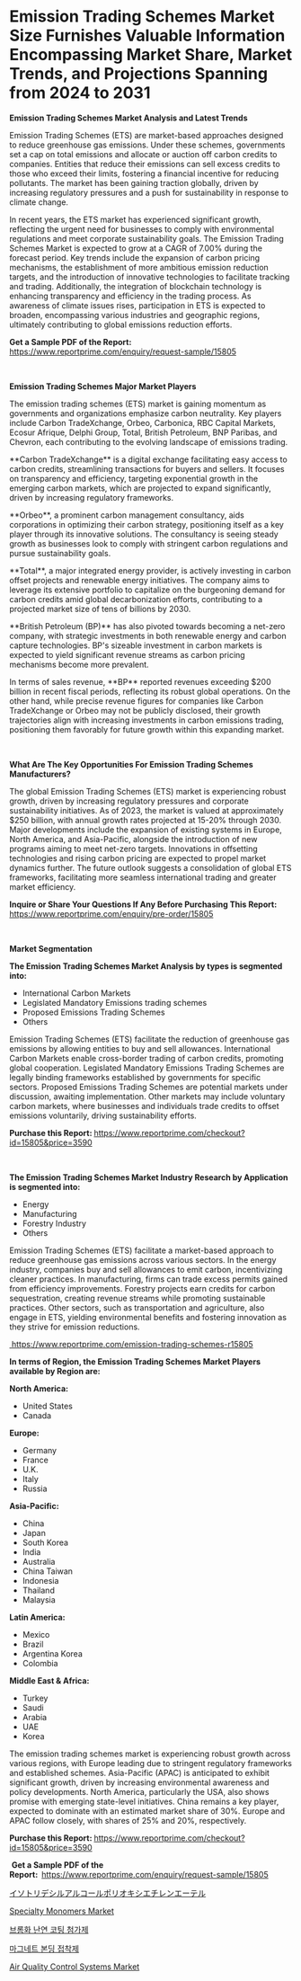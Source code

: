 <p><h1>Emission Trading Schemes Market Size Furnishes Valuable Information Encompassing Market Share, Market Trends, and Projections Spanning from 2024 to 2031</h1></p><p><strong>Emission Trading Schemes Market Analysis and Latest Trends</strong></p>
<p><p>Emission Trading Schemes (ETS) are market-based approaches designed to reduce greenhouse gas emissions. Under these schemes, governments set a cap on total emissions and allocate or auction off carbon credits to companies. Entities that reduce their emissions can sell excess credits to those who exceed their limits, fostering a financial incentive for reducing pollutants. The market has been gaining traction globally, driven by increasing regulatory pressures and a push for sustainability in response to climate change.</p><p>In recent years, the ETS market has experienced significant growth, reflecting the urgent need for businesses to comply with environmental regulations and meet corporate sustainability goals. The Emission Trading Schemes Market is expected to grow at a CAGR of 7.00% during the forecast period. Key trends include the expansion of carbon pricing mechanisms, the establishment of more ambitious emission reduction targets, and the introduction of innovative technologies to facilitate tracking and trading. Additionally, the integration of blockchain technology is enhancing transparency and efficiency in the trading process. As awareness of climate issues rises, participation in ETS is expected to broaden, encompassing various industries and geographic regions, ultimately contributing to global emissions reduction efforts.</p></p>
<p><strong>Get a Sample PDF of the Report:&nbsp;</strong> <a href="https://www.reportprime.com/enquiry/request-sample/15805">https://www.reportprime.com/enquiry/request-sample/15805</a></p>
<p>&nbsp;</p>
<p><strong>Emission Trading Schemes Major Market Players</strong></p>
<p><p>The emission trading schemes (ETS) market is gaining momentum as governments and organizations emphasize carbon neutrality. Key players include Carbon TradeXchange, Orbeo, Carbonica, RBC Capital Markets, Ecosur Afrique, Delphi Group, Total, British Petroleum, BNP Paribas, and Chevron, each contributing to the evolving landscape of emissions trading.</p><p>**Carbon TradeXchange** is a digital exchange facilitating easy access to carbon credits, streamlining transactions for buyers and sellers. It focuses on transparency and efficiency, targeting exponential growth in the emerging carbon markets, which are projected to expand significantly, driven by increasing regulatory frameworks.</p><p>**Orbeo**, a prominent carbon management consultancy, aids corporations in optimizing their carbon strategy, positioning itself as a key player through its innovative solutions. The consultancy is seeing steady growth as businesses look to comply with stringent carbon regulations and pursue sustainability goals. </p><p>**Total**, a major integrated energy provider, is actively investing in carbon offset projects and renewable energy initiatives. The company aims to leverage its extensive portfolio to capitalize on the burgeoning demand for carbon credits amid global decarbonization efforts, contributing to a projected market size of tens of billions by 2030.</p><p>**British Petroleum (BP)** has also pivoted towards becoming a net-zero company, with strategic investments in both renewable energy and carbon capture technologies. BP's sizeable investment in carbon markets is expected to yield significant revenue streams as carbon pricing mechanisms become more prevalent.</p><p>In terms of sales revenue, **BP** reported revenues exceeding $200 billion in recent fiscal periods, reflecting its robust global operations. On the other hand, while precise revenue figures for companies like Carbon TradeXchange or Orbeo may not be publicly disclosed, their growth trajectories align with increasing investments in carbon emissions trading, positioning them favorably for future growth within this expanding market.</p></p>
<p>&nbsp;</p>
<p><strong>What Are The Key Opportunities For Emission Trading Schemes Manufacturers?</strong></p>
<p><p>The global Emission Trading Schemes (ETS) market is experiencing robust growth, driven by increasing regulatory pressures and corporate sustainability initiatives. As of 2023, the market is valued at approximately $250 billion, with annual growth rates projected at 15-20% through 2030. Major developments include the expansion of existing systems in Europe, North America, and Asia-Pacific, alongside the introduction of new programs aiming to meet net-zero targets. Innovations in offsetting technologies and rising carbon pricing are expected to propel market dynamics further. The future outlook suggests a consolidation of global ETS frameworks, facilitating more seamless international trading and greater market efficiency.</p></p>
<p><strong>Inquire or Share Your Questions If Any Before Purchasing This Report:</strong> <a href="https://www.reportprime.com/enquiry/pre-order/15805">https://www.reportprime.com/enquiry/pre-order/15805</a></p>
<p>&nbsp;</p>
<p><strong>Market Segmentation</strong></p>
<p><strong>The Emission Trading Schemes Market Analysis by types is segmented into:</strong></p>
<p><ul><li>International Carbon Markets</li><li>Legislated Mandatory Emissions trading schemes</li><li>Proposed Emissions Trading Schemes</li><li>Others</li></ul></p>
<p><p>Emission Trading Schemes (ETS) facilitate the reduction of greenhouse gas emissions by allowing entities to buy and sell allowances. International Carbon Markets enable cross-border trading of carbon credits, promoting global cooperation. Legislated Mandatory Emissions Trading Schemes are legally binding frameworks established by governments for specific sectors. Proposed Emissions Trading Schemes are potential markets under discussion, awaiting implementation. Other markets may include voluntary carbon markets, where businesses and individuals trade credits to offset emissions voluntarily, driving sustainability efforts.</p></p>
<p><strong>Purchase this Report:&nbsp;</strong><a href="https://www.reportprime.com/checkout?id=15805&price=3590">https://www.reportprime.com/checkout?id=15805&price=3590</a></p>
<p>&nbsp;</p>
<p><strong>The Emission Trading Schemes Market Industry Research by Application is segmented into:</strong></p>
<p><ul><li>Energy</li><li>Manufacturing</li><li>Forestry Industry</li><li>Others</li></ul></p>
<p><p>Emission Trading Schemes (ETS) facilitate a market-based approach to reduce greenhouse gas emissions across various sectors. In the energy industry, companies buy and sell allowances to emit carbon, incentivizing cleaner practices. In manufacturing, firms can trade excess permits gained from efficiency improvements. Forestry projects earn credits for carbon sequestration, creating revenue streams while promoting sustainable practices. Other sectors, such as transportation and agriculture, also engage in ETS, yielding environmental benefits and fostering innovation as they strive for emission reductions.</p></p>
<p><a href="https://www.reportprime.com/emission-trading-schemes-r15805">&nbsp;https://www.reportprime.com/emission-trading-schemes-r15805</a></p>
<p><strong>In terms of Region, the Emission Trading Schemes Market Players available by Region are:</strong></p>
<p>
    <p> <strong> North America: </strong>
        <ul>
            <li>United States</li>
            <li>Canada</li>
        </ul>
        </p> 
    <p> <strong> Europe: </strong>
        <ul>
            <li>Germany</li>
            <li>France</li>
            <li>U.K.</li>
            <li>Italy</li>
            <li>Russia</li>
        </ul>
        </p> 
    <p> <strong> Asia-Pacific: </strong>
        <ul>
            <li>China</li>
            <li>Japan</li>
            <li>South Korea</li>
            <li>India</li>
            <li>Australia</li>
            <li>China Taiwan</li>
            <li>Indonesia</li>
            <li>Thailand</li>
            <li>Malaysia</li>
        </ul>
        </p> 
    <p> <strong> Latin America: </strong>
        <ul>
            <li>Mexico</li>
            <li>Brazil</li>
            <li>Argentina Korea</li>
            <li>Colombia</li>
        </ul>
        </p> 
    <p> <strong> Middle East & Africa: </strong>
        <ul>
            <li>Turkey</li>
            <li>Saudi</li>
            <li>Arabia</li>
            <li>UAE</li>
            <li>Korea</li>
        </ul>
    </p>
    </p>
<p><p>The emission trading schemes market is experiencing robust growth across various regions, with Europe leading due to stringent regulatory frameworks and established schemes. Asia-Pacific (APAC) is anticipated to exhibit significant growth, driven by increasing environmental awareness and policy developments. North America, particularly the USA, also shows promise with emerging state-level initiatives. China remains a key player, expected to dominate with an estimated market share of 30%. Europe and APAC follow closely, with shares of 25% and 20%, respectively.</p></p>
<p><strong>Purchase this Report: </strong><a href="https://www.reportprime.com/checkout?id=15805&price=3590">https://www.reportprime.com/checkout?id=15805&price=3590</a></p>
<p>&nbsp;<strong>Get a Sample PDF of the Report:&nbsp;&nbsp;</strong><a href="https://www.reportprime.com/enquiry/request-sample/15805">https://www.reportprime.com/enquiry/request-sample/15805</a></p>
<p><strong></strong></p>
<p><p><a href="https://medium.com/@nicolasrown5/isotridecyl-alcohol-polyoxyethylene-ether-a61adf524d75">イソトリデシルアルコールポリオキシエチレンエーテル</a></p><p><a href="https://medium.com/@nathanmurray84/strategic-roadmap-global-specialty-monomers-market-insights-and-opportunities-2024-2031-c2607dcfa803">Specialty Monomers Market</a></p><p><a href="https://medium.com/@sadiejast2023/%EB%B8%8C%EB%A1%9C%EB%AF%BC%ED%99%94%EB%90%9C-%EB%82%9C%EC%97%B0%EC%A0%9C-%EC%BD%94%ED%8C%85-%EC%B2%A8%EA%B0%80%EC%A0%9C-%EC%82%B0%EC%97%85%EC%97%90-%EB%8C%80%ED%95%9C-%ED%86%B5%EC%B0%B0-2031%EB%85%84%EA%B9%8C%EC%A7%80%EC%9D%98-%EC%8B%9C%EC%9E%A5-%EC%9E%AC%EB%AC%B4-%EC%83%81%ED%83%9C-%EC%8B%9C%EC%9E%A5-%EA%B7%9C%EB%AA%A8-%EB%B0%8F-%EC%88%98%EC%9D%B5-%EB%B6%84%EC%84%9D-b90b2e615527">브롬화 난연 코팅 첨가제</a></p><p><a href="https://medium.com/@waynewood21/magnet-bonding-adhesive-market-%EC%9D%98-%EA%B8%80%EB%A1%9C%EB%B2%8C-%EC%8B%9C%EC%9E%A5-%EA%B0%9C%EC%9A%94%EB%8A%94-%EC%A0%84-%EC%84%B8%EA%B3%84-%EB%B0%8F-%EC%A3%BC%EC%9A%94-%EC%8B%9C%EC%9E%A5%EC%9D%98-%EC%82%B0%EC%97%85%EC%97%90-%EC%98%81%ED%96%A5%EC%9D%84-%EB%AF%B8%EC%B9%98%EB%8A%94-%EC%A3%BC%EC%9A%94-%ED%8A%B8%EB%A0%8C%EB%93%9C%EC%97%90-%EB%8C%80%ED%95%9C-%EB%8F%85%ED%8A%B9%ED%95%9C-%EA%B4%80%EC%A0%90%EC%9D%84-%EC%A0%9C%EA%B3%B5%ED%95%A9%EB%8B%88%EB%8B%A4-d4604882c792">마그네트 본딩 접착제</a></p><p><a href="https://www.linkedin.com/pulse/air-quality-control-systems-market2024-2031-industry-insights-fcwhf?trackingId=3qwoWMLxT3iVFvMACUvG1g%3D%3D">Air Quality Control Systems Market</a></p></p>